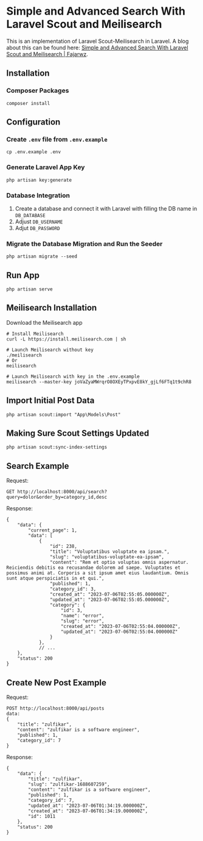 # Simple and Advanced Search With Laravel Scout and Meilisearch
This is an implementation of Laravel Scout-Meilisearch in Laravel. A blog about this can be found here: [Simple and Advanced Search With Laravel Scout and Meilisearch | Fajarwz](https://fajarwz.com/blog/simple-and-advanced-search-with-laravel-scout-and-meilisearch/).

## Installation

### Composer Packages 
```
composer install
```

## Configuration

### Create `.env` file from `.env.example`
```
cp .env.example .env
```

### Generate Laravel App Key
```
php artisan key:generate
```

### Database Integration
1. Create a database and connect it with Laravel with filling the DB name in `DB_DATABASE`
2. Adjust `DB_USERNAME`
3. Adjut `DB_PASSWORD`

### Migrate the Database Migration and Run the Seeder
```
php artisan migrate --seed
```

## Run App
```
php artisan serve
```

## Meilisearch Installation

Download the Meilisearch app

```
# Install Meilisearch
curl -L https://install.meilisearch.com | sh

# Launch Meilisearch without key
./meilisearch
# Or
meilisearch

# Launch Meilisearch with key in the .env.example
meilisearch --master-key joVaZyaMWrqrO8OXEyTPxpvE8kY_gjLf6FTq1t9chR8
```

## Import Initial Post Data

```
php artisan scout:import "App\Models\Post"
```

## Making Sure Scout Settings Updated

```
php artisan scout:sync-index-settings
```

## Search Example 

Request:

```
GET http://localhost:8000/api/search?query=dolor&order_by=category_id,desc
```

Response:

```
{
    "data": {
        "current_page": 1,
        "data": [
            {
                "id": 238,
                "title": "Voluptatibus voluptate ea ipsam.",
                "slug": "voluptatibus-voluptate-ea-ipsam",
                "content": "Rem et optio voluptas omnis aspernatur. Reiciendis debitis ea recusandae dolorem ad saepe. Voluptates et possimus animi at. Corporis a sit ipsum amet eius laudantium. Omnis sunt atque perspiciatis in et qui.",
                "published": 1,
                "category_id": 3,
                "created_at": "2023-07-06T02:55:05.000000Z",
                "updated_at": "2023-07-06T02:55:05.000000Z",
                "category": {
                    "id": 3,
                    "name": "error",
                    "slug": "error",
                    "created_at": "2023-07-06T02:55:04.000000Z",
                    "updated_at": "2023-07-06T02:55:04.000000Z"
                }
            },
            // ...
    },
    "status": 200
}
```

## Create New Post Example

Request:

```
POST http://localhost:8000/api/posts
data: 
{
    "title": "zulfikar",
    "content": "zulfikar is a software engineer",
    "published": 1,
    "category_id": 7
}
```

Response:

```
{
    "data": {
        "title": "zulfikar",
        "slug": "zulfikar-1688607259",
        "content": "zulfikar is a software engineer",
        "published": 1,
        "category_id": 7,
        "updated_at": "2023-07-06T01:34:19.000000Z",
        "created_at": "2023-07-06T01:34:19.000000Z",
        "id": 1011
    },
    "status": 200
}
```